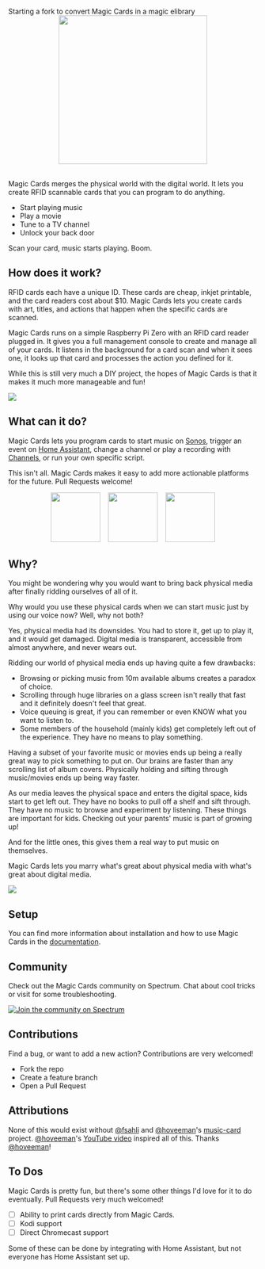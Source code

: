 <br>
Starting a fork to convert Magic Cards in a magic elibrary
</br>
<div align="center">
<img src="/docs/images/logo.png" width="300px">
</div>

<br>

Magic Cards merges the physical world with the digital world. It lets you create RFID scannable cards that you can program to do anything.

* Start playing music
* Play a movie
* Tune to a TV channel
* Unlock your back door

Scan your card, music starts playing. Boom.

## How does it work?

RFID cards each have a unique ID. These cards are cheap, inkjet printable, and the card readers cost about $10. Magic Cards lets you create cards with art, titles, and actions that happen when the specific cards are scanned.

Magic Cards runs on a simple Raspberry Pi Zero with an RFID card reader plugged in. It gives you a full management console to create and manage all of your cards. It listens in the background for a card scan and when it sees one, it looks up that card and processes the action you defined for it.

While this is still very much a DIY project, the hopes of Magic Cards is that it makes it much more manageable and fun!


![](/docs/images/cards-shot.png)

## What can it do?

Magic Cards lets you program cards to start music on [Sonos](https://sonos.com), trigger an event on [Home Assistant](https://home-assistant.io), change a channel or play a recording with [Channels](https://getchannels.com), or run your own specific script.

This isn't all. Magic Cards makes it easy to add more actionable platforms for the future. Pull Requests welcome!

<div align="center">
<a href="https://sonos.com"><img src="/docs/images/logos/sonos.png" height="100px"></a> &nbsp;&nbsp;
<a href="https://home-assistant.io"><img src="/docs/images/logos/hass.png" height="100px"></a> &nbsp;&nbsp;
<a href="https://getchannels.com"><img src="/docs/images/logos/channels.png" height="100px"></a>
</div>


## Why?

You might be wondering why you would want to bring back physical media after finally ridding ourselves of all of it.

Why would you use these physical cards when we can start music just by using our voice now? Well, why not both?

Yes, physical media had its downsides. You had to store it, get up to play it, and it would get damaged. Digital media is transparent, accessible from almost anywhere, and never wears out.

Ridding our world of physical media ends up having quite a few drawbacks:

* Browsing or picking music from 10m available albums creates a paradox of choice.
* Scrolling through huge libraries on a glass screen isn't really that fast and it definitely doesn't feel that great.
* Voice queuing is great, if you can remember or even KNOW what you want to listen to.
* Some members of the household (mainly kids) get completely left out of the experience. They have no means to play something.

Having a subset of your favorite music or movies ends up being a really great way to pick something to put on. Our brains are faster than any scrolling list of album covers. Physically holding and sifting through music/movies ends up being way faster.

As our media leaves the physical space and enters the digital space, kids start to get left out. They have no books to pull off a shelf and sift through. They have no music to browse and experiment by listening. These things are important for kids. Checking out your parents' music is part of growing up!

And for the little ones, this gives them a real way to put music on themselves.

Magic Cards lets you marry what's great about physical media with what's great about digital media.

![](/docs/images/cards-fanned.jpg)

## Setup

You can find more information about installation and how to use Magic Cards in the [documentation](/docs).

## Community

Check out the Magic Cards community on Spectrum. Chat about cool tricks or visit for some troubleshooting.

[![Join the community on Spectrum](https://withspectrum.github.io/badge/badge.svg)](https://spectrum.chat/magic-cards)


## Contributions

Find a bug, or want to add a new action? Contributions are very welcomed!

* Fork the repo
* Create a feature branch
* Open a Pull Request

## Attributions

None of this would exist without [@fsahli](https://github.com/fsahli) and [@hoveeman](https://github.com/hoveeman)'s [music-card](https://github.com/hoveeman/music-cards) project. [@hoveeman](https://github.com/hoveeman)'s [YouTube video](https://www.youtube.com/watch?v=AvCseOQidSw) inspired all of this. Thanks [@hoveeman](https://github.com/hoveeman)!


## To Dos

Magic Cards is pretty fun, but there's some other things I'd love for it to do eventually. Pull Requests very much welcomed!

- [ ] Ability to print cards directly from Magic Cards.
- [ ] Kodi support
- [ ] Direct Chromecast support

Some of these can be done by integrating with Home Assistant, but not everyone has Home Assistant set up.
